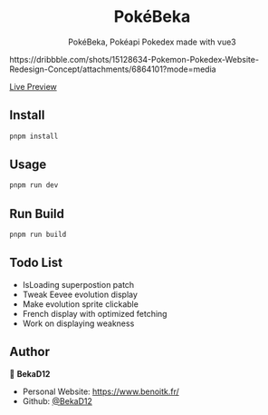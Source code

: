 <h1 align="center">PokéBeka</h1>

<p align="center">
  PokéBeka, Pokéapi Pokedex made with vue3
</p>

<p>
https://dribbble.com/shots/15128634-Pokemon-Pokedex-Website-Redesign-Concept/attachments/6864101?mode=media
</p>

[Live Preview](https://pokebeka.netlify.app/)

## Install

```sh
pnpm install
```

## Usage

```sh
pnpm run dev
```

## Run Build

```sh
pnpm run build
```

## Todo List
- IsLoading superpostion patch
- Tweak Eevee evolution display
- Make evolution sprite clickable
- French display with optimized fetching
- Work on displaying weakness

## Author

👤 **BekaD12**

- Personal Website: https://www.benoitk.fr/
- Github: [@BekaD12](https://github.com/bekad12)
